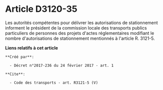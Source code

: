# Article D3120-35

Les autorités compétentes pour délivrer les autorisations de stationnement informent le président de la commission locale des
transports publics particuliers de personnes des projets d'actes réglementaires modifiant le nombre d'autorisations de
stationnement mentionnés à l'article R. 3121-5.

**Liens relatifs à cet article**

	**Créé par**:

	  - Décret n°2017-236 du 24 février 2017 - art. 1

	**Cite**:

	  - Code des transports - art. R3121-5 (V)
